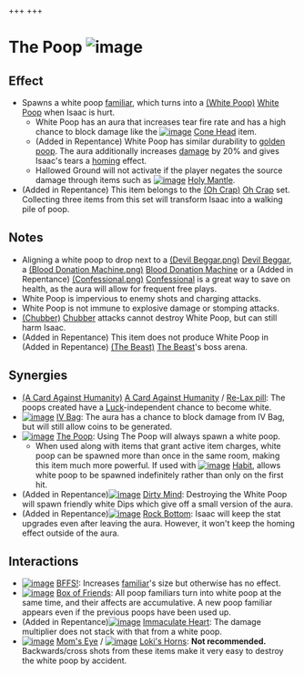 +++
+++

 # The Poop ![image](/image/The_Poop.png) 


Effect
--------


* Spawns a white poop [familiar](/wiki/Familiar "Familiar"), which turns into a [(White Poop)](/wiki/White_Poop "White Poop") [White Poop](/wiki/White_Poop "White Poop") when Isaac is hurt.
	+ White Poop has an aura that increases tear fire rate and has a high chance to block damage like the [![image](/image/Cone_Head.png)](/wiki/Cone_Head "Cone Head") [Cone Head](/wiki/Cone_Head "Cone Head") item.
	+ (Added in Repentance) White Poop has similar durability to [golden poop](/wiki/Poops#Golden_Poop "Poops"). The aura additionally increases [damage](/wiki/Damage "Damage") by 20% and gives Isaac's tears a [homing](/wiki/Tear_Effects#Homing_Tears "Tear Effects") effect.
	+ Hallowed Ground will not activate if the player negates the source damage through items such as [![image](/image/Holy_Mantle.png)](/wiki/Holy_Mantle "Holy Mantle") [Holy Mantle](/wiki/Holy_Mantle "Holy Mantle").
* (Added in Repentance) This item belongs to the [(Oh Crap)](/wiki/Oh_Crap "Oh Crap") [Oh Crap](/wiki/Oh_Crap "Oh Crap") set. Collecting three items from this set will transform Isaac into a walking pile of poop.


Notes
-------


* Aligning a white poop to drop next to a [(Devil Beggar.png)](https://static.wikia.nocookie.net/bindingofisaacre_gamepedia/images/b/b6/Devil_Beggar.png/revision/latest?cb=20210821101216) [Devil Beggar](/wiki/Beggar#Devil_Beggar "Beggar"), a [(Blood Donation Machine.png)](https://static.wikia.nocookie.net/bindingofisaacre_gamepedia/images/6/6e/Blood_Donation_Machine.png/revision/latest?cb=20210821075842) [Blood Donation Machine](/wiki/Machines#Blood_Donation_Machine "Machines") or a (Added in Repentance) [(Confessional.png)](https://static.wikia.nocookie.net/bindingofisaacre_gamepedia/images/1/1d/Confessional.png/revision/latest?cb=20210824103001) [Confessional](/wiki/Machines#Confessional "Machines") is a great way to save on health, as the aura will allow for frequent free plays.
* White Poop is impervious to enemy shots and charging attacks.
* White Poop is not immune to explosive damage or stomping attacks.
* [(Chubber)](/wiki/Vis#Chubber "Chubber") [Chubber](/wiki/Vis#Chubber "Vis") attacks cannot destroy White Poop, but can still harm Isaac.
* (Added in Repentance) This item does not produce White Poop in (Added in Repentance) [(The Beast)](/wiki/The_Beast "The Beast") [The Beast](/wiki/The_Beast "The Beast")'s boss arena.


Synergies
-----------


* [(A Card Against Humanity)](/wiki/A_Card_Against_Humanity "A Card Against Humanity") [A Card Against Humanity](/wiki/A_Card_Against_Humanity "A Card Against Humanity") / [Re-Lax pill](/wiki/Re-Lax "Re-Lax"): The poops created have a [Luck](/wiki/Luck "Luck")-independent chance to become white.
* [![image](/image/IV_Bag.png)](/wiki/IV_Bag "IV Bag") [IV Bag](/wiki/IV_Bag "IV Bag"): The aura has a chance to block damage from IV Bag, but will still allow coins to be generated.
* [![image](/image/The_Poop.png)](/wiki/The_Poop "The Poop") [The Poop](/wiki/The_Poop "The Poop"): Using The Poop will always spawn a white poop.
	+ When used along with items that grant active item charges, white poop can be spawned more than once in the same room, making this item much more powerful. If used with [![image](/image/Habit.png)](/wiki/Habit "Habit") [Habit](/wiki/Habit "Habit"), allows white poop to be spawned indefinitely rather than only on the first hit.
* (Added in Repentance)[![image](/image/Dirty_Mind.png)](/wiki/Dirty_Mind "Dirty Mind") [Dirty Mind](/wiki/Dirty_Mind "Dirty Mind"): Destroying the White Poop will spawn friendly white Dips which give off a small version of the aura.
* (Added in Repentance)[![image](/image/Rock_Bottom.png)](/wiki/Rock_Bottom "Rock Bottom") [Rock Bottom](/wiki/Rock_Bottom "Rock Bottom"): Isaac will keep the stat upgrades even after leaving the aura. However, it won't keep the homing effect outside of the aura.


Interactions
--------------


* [![image](/image/BFFS!.png)](/wiki/BFFS! "BFFS!") [BFFS!](/wiki/BFFS! "BFFS!"): Increases [familiar](/wiki/Familiar "Familiar")'s size but otherwise has no effect.
* [![image](/image/Box_of_Friends.png)](/wiki/Box_of_Friends "Box of Friends") [Box of Friends](/wiki/Box_of_Friends "Box of Friends"): All poop familiars turn into white poop at the same time, and their affects are accumulative. A new poop familiar appears even if the previous poops have been used up.
* (Added in Repentance)[![image](/image/Immaculate_Heart.png)](/wiki/Immaculate_Heart "Immaculate Heart") [Immaculate Heart](/wiki/Immaculate_Heart "Immaculate Heart"): The damage multiplier does not stack with that from a white poop.
* [![image](/image/Mom%27s_Eye.png)](/wiki/Mom%27s_Eye "Mom's Eye") [Mom's Eye](/wiki/Mom%27s_Eye "Mom's Eye") / [![image](/image/Loki%27s_Horns.png)](/wiki/Loki%27s_Horns "Loki's Horns") [Loki's Horns](/wiki/Loki%27s_Horns "Loki's Horns"): **Not recommended.** Backwards/cross shots from these items make it very easy to destroy the white poop by accident.


